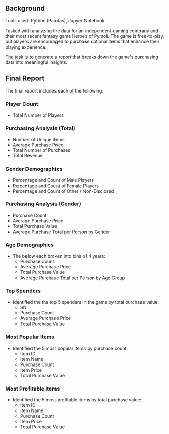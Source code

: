 ## Background
Tools used: Python (Pandas), Jupyer Notebook

Tasked with analyzing the data for an independent gaming company and their most recent fantasy game Heroes of Pymoli. The game is free-to-play, but players are encouraged to purchase optional items that enhance their playing experience. 

The task is to generate a report that breaks down the game's purchasing data into meaningful insights.

## Final Report

The final report includes each of the following:

### Player Count

* Total Number of Players

### Purchasing Analysis (Total)

* Number of Unique Items
* Average Purchase Price
* Total Number of Purchases
* Total Revenue

### Gender Demographics

* Percentage and Count of Male Players
* Percentage and Count of Female Players
* Percentage and Count of Other / Non-Disclosed

### Purchasing Analysis (Gender)

* Purchase Count
* Average Purchase Price
* Total Purchase Value
* Average Purchase Total per Person by Gender

### Age Demographics

* The below each broken into bins of 4 years:
  * Purchase Count
  * Average Purchase Price
  * Total Purchase Value
  * Average Purchase Total per Person by Age Group

### Top Spenders

* Identified the the top 5 spenders in the game by total purchase value:
  * SN
  * Purchase Count
  * Average Purchase Price
  * Total Purchase Value

### Most Popular Items

* Identified the 5 most popular items by purchase count:
  * Item ID
  * Item Name
  * Purchase Count
  * Item Price
  * Total Purchase Value

### Most Profitable Items

* Identified the 5 most profitable items by total purchase value:
  * Item ID
  * Item Name
  * Purchase Count
  * Item Price
  * Total Purchase Value

